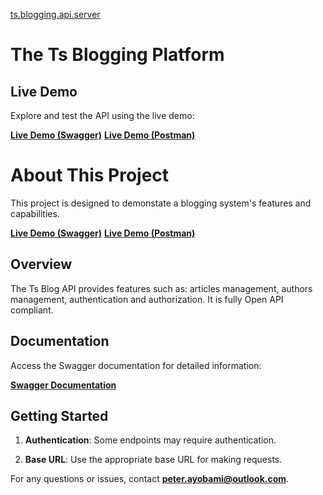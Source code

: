 [ts.blogging.api.server](https://ts-blogging.azurewebsites.net)

# The Ts Blogging Platform

## Live Demo

Explore and test the API using the live demo:

[**Live Demo (Swagger)**](https://ts-blogging.azurewebsites.net)
[**Live Demo (Postman)**](https://www.postman.com/creative-hub/workspace/ts-blogging/request/10016937-f3acf045-66a3-437a-bbf5-052b2f470778)

# About This Project

This project is designed to demonstate a blogging system's features and capabilities.

[**Live Demo (Swagger)**](https://ts-blogging.azurewebsites.net)
[**Live Demo (Postman)**](https://www.postman.com/creative-hub/workspace/ts-blogging/request/10016937-f3acf045-66a3-437a-bbf5-052b2f470778)

## Overview

The Ts Blog API provides features such as: articles management, authors management, authentication and authorization. It is fully Open API compliant.

## Documentation

Access the Swagger documentation for detailed information:

[**Swagger Documentation**](https://ts-blogging.azurewebsites.net)

## Getting Started

1. **Authentication**: Some endpoints may require authentication.

2. **Base URL**: Use the appropriate base URL for making requests.

For any questions or issues, contact [**peter.ayobami@outlook.com**](mailto:peter.ayobami@outlook.com).

